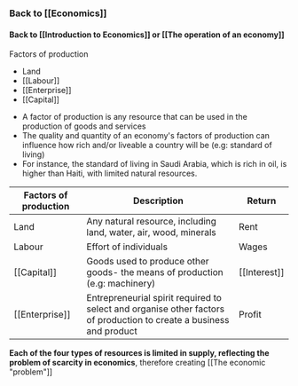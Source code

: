 ### Back to [[Economics]]
#### Back to [[Introduction to Economics]] or [[The operation of an economy]]

Factors of production 
* Land 
* [[Labour]]
* [[Enterprise]] 
* [[Capital]]

- A factor of production is any resource that can be used in the production of goods and services
- The quality and quantity of an economy's factors of production can influence how rich and/or liveable a country will be (e.g: standard of living)
- For instance, the standard of living in Saudi Arabia, which is rich in oil, is higher than Haiti, with limited natural resources. 

| Factors of production | Description                                                                                                         | Return       |
| --------------------- | ------------------------------------------------------------------------------------------------------------------- | ------------ |
| Land                  | Any natural resource, including land, water, air, wood, minerals                                                    | Rent         |
| Labour                | Effort of individuals                                                                                               | Wages        |
| [[Capital]]           | Goods used to produce other goods- the means of production (e.g: machinery)                                         | [[Interest]] |
| [[Enterprise]]        | Entrepreneurial spirit required to select and organise other factors of production to create a business and product | Profit       |
**Each of the four types of resources is limited in supply, reflecting the problem of scarcity in economics**, therefore creating [[The economic "problem"]]
